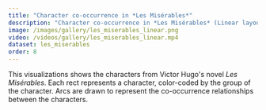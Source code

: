 ```yaml
---
title: "Character co-occurrence in *Les Misérables*"
description: "Character co-occurrence in *Les Misérables* (Linear layout)"
image: /images/gallery/les_miserables_linear.png
video: /videos/gallery/les_miserables_linear.mp4
dataset: les_miserables
order: 8
---
```


This visualizations shows the characters from Victor Hugo's novel *Les Misérables*.
Each rect represents a character, color-coded by the group of the character.
Arcs are drawn to represent the co-occurrence relationships between the characters.